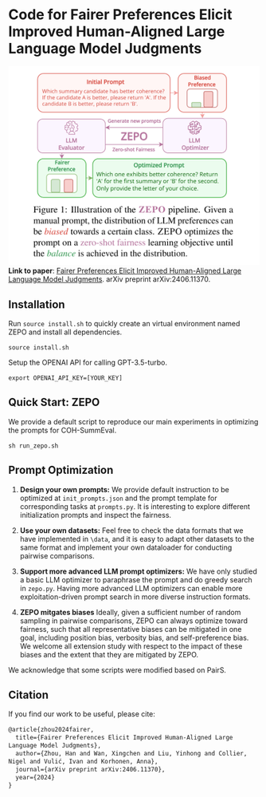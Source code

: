 # Code for Fairer Preferences Elicit Improved Human-Aligned Large Language Model Judgments

![claps](figs/zepo.png)
**Link to paper**:
[Fairer Preferences Elicit Improved Human-Aligned Large Language Model Judgments](https://arxiv.org/abs/2406.11370). arXiv preprint arXiv:2406.11370.

## Installation

Run `source install.sh` to quickly create an virtual environment named ZEPO and install all dependencies.

```
source install.sh
```

Setup the OPENAI API for calling GPT-3.5-turbo.

```
export OPENAI_API_KEY=[YOUR_KEY]
```

## Quick Start: ZEPO

We provide a default script to reproduce our main experiments in optimizing the prompts for COH-SummEval.

```
sh run_zepo.sh
```

## Prompt Optimization

1. **Design your own prompts:** We provide default instruction to be optimized at ```init_prompts.json``` and the prompt template for corresponding tasks at ```prompts.py```. It is interesting to explore different initialization prompts and inspect the fairness.

2. **Use your own datasets:** Feel free to check the data formats that we have implemented in ```\data```, and it is easy to adapt other datasets to the same format and implement your own dataloader for conducting pairwise comparisons. 

3. **Support more advanced LLM prompt optimizers:** We have only studied a basic LLM optimizer to paraphrase the prompt and do greedy search in ```zepo.py```. Having more advanced LLM optimizers can enable more exploitation-driven prompt search in more diverse instruction formats. 

4. **ZEPO mitgates biases** Ideally, given a sufficient number of random sampling in pairwise comparisons, ZEPO can always optimize toward fairness, such that all representative biases can be mitigated in one goal, including position bias, verbosity bias, and self-preference bias. We welcome all extension study with respect to the impact of these biases and the extent that they are mitigated by ZEPO.

We acknowledge that some scripts were modified based on PairS.

## Citation

If you find our work to be useful, please cite:

```
@article{zhou2024fairer,
  title={Fairer Preferences Elicit Improved Human-Aligned Large Language Model Judgments},
  author={Zhou, Han and Wan, Xingchen and Liu, Yinhong and Collier, Nigel and Vulić, Ivan and Korhonen, Anna},
  journal={arXiv preprint arXiv:2406.11370},
  year={2024}
}
```
